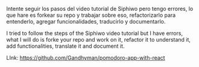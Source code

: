 Intente seguir los pasos del video tutorial de Siphiwo pero tengo errores, lo que hare es forkear su repo y trabajar sobre eso, refactorizarlo para entenderlo, agregar funcionalidades, traducirlo y documentarlo.

I tried to follow the steps of the Siphiwo video tutorial but I have errors, what I will do is forke your repo and work on it, refactor it to understand it, add functionalities, translate it and document it.

LInk: https://github.com/Gandhyman/pomodoro-app-with-react